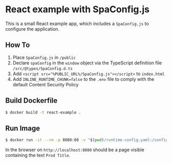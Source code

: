 # React example with SpaConfig.js

This is a small React example app, which includes a `SpaConfig.js` to configure the application.

## How To

1. Place `SpaConfig.js` in `/public`
2. Declare `spaConfig` in the `window` object via the TypeScript definition file `/src/@types/SpaConfig.d.ts`
3. Add `<script src="%PUBLIC_URL%/SpaConfig.js"></script>` to `index.html`
4. Add `INLINE_RUNTIME_CHUNK=false` to the `.env` file to comply with the default Content Security Policy

## Build Dockerfile

```bash
$ docker build -t react-example .
```

## Run Image

```bash
$ docker run -it --rm -p 8080:80 -v "$(pwd)/runtime-config.yaml:/config/config.yaml" react-example
```

In the browser on `http://localhost:8080` should be a page visible containing the text `Prod Title`.

